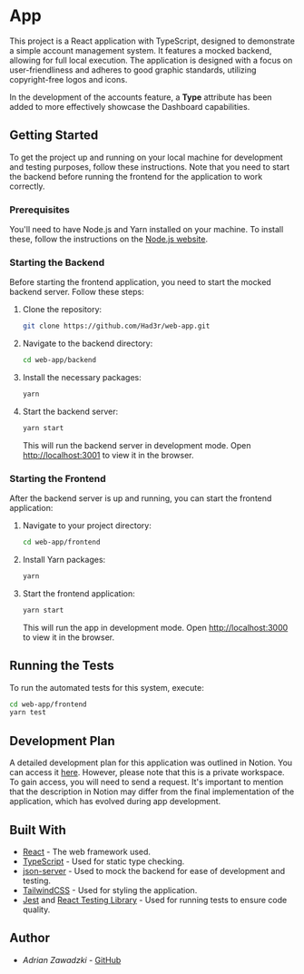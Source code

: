 # App

This project is a React application with TypeScript, designed to demonstrate a simple account management system. It features a mocked backend, allowing for full local execution. The application is designed with a focus on user-friendliness and adheres to good graphic standards, utilizing copyright-free logos and icons.

In the development of the accounts feature, a **Type** attribute has been added to more effectively showcase the Dashboard capabilities.

## Getting Started

To get the project up and running on your local machine for development and testing purposes, follow these instructions. Note that you need to start the backend before running the frontend for the application to work correctly.

### Prerequisites

You'll need to have Node.js and Yarn installed on your machine. To install these, follow the instructions on the [Node.js website](https://nodejs.org/).

### Starting the Backend

Before starting the frontend application, you need to start the mocked backend server. Follow these steps:

1. Clone the repository:

   ```bash
   git clone https://github.com/Had3r/web-app.git
   ```

2. Navigate to the backend directory:

   ```bash
   cd web-app/backend
   ```

3. Install the necessary packages:

   ```bash
   yarn
   ```

4. Start the backend server:

   ```bash
   yarn start
   ```

   This will run the backend server in development mode. Open [http://localhost:3001](http://localhost:3001) to view it in the browser.

### Starting the Frontend

After the backend server is up and running, you can start the frontend application:

1. Navigate to your project directory:

   ```bash
   cd web-app/frontend
   ```

2. Install Yarn packages:

   ```bash
   yarn
   ```

3. Start the frontend application:

   ```bash
   yarn start
   ```

   This will run the app in development mode. Open [http://localhost:3000](http://localhost:3000) to view it in the browser.

## Running the Tests

To run the automated tests for this system, execute:

```bash
cd web-app/frontend
yarn test
```

## Development Plan

A detailed development plan for this application was outlined in Notion. You can access it [here](link).
However, please note that this is a private workspace. To gain access, you will need to send a request.
It's important to mention that the description in Notion may differ from the final implementation of the application,
which has evolved during app development.

## Built With

- [React](https://reactjs.org/) - The web framework used.
- [TypeScript](https://www.typescriptlang.org/) - Used for static type checking.
- [json-server](https://github.com/typicode/json-server) - Used to mock the backend for ease of development and testing.
- [TailwindCSS](https://tailwindcss.com/) - Used for styling the application.
- [Jest](https://jestjs.io/) and [React Testing Library](https://testing-library.com/docs/react-testing-library/intro/) - Used for running tests to ensure code quality.

## Author

- _Adrian Zawadzki_ - [GitHub](https://github.com/Had3r)
